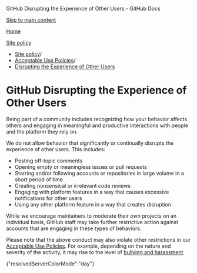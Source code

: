 GitHub Disrupting the Experience of Other Users - GitHub Docs

[Skip to main content](#main-content)

[Home](/en)

[Site policy](/en/site-policy)

* [Site policy](/en/site-policy)/
* [Acceptable Use Policies](/en/site-policy/acceptable-use-policies)/
* [Disrupting the Experience of Other Users](/en/site-policy/acceptable-use-policies/github-disrupting-the-experience-of-other-users)

GitHub Disrupting the Experience of Other Users
==========

Being part of a community includes recognizing how your behavior affects others and engaging in meaningful and productive interactions with people and the platform they rely on.

We do not allow behavior that significantly or continually disrupts the experience of other users. This includes:

* Posting off-topic comments
* Opening empty or meaningless issues or pull requests
* Starring and/or following accounts or repositories in large volume in a short period of time
* Creating nonsensical or irrelevant code reviews
* Engaging with platform features in a way that causes excessive notifications for other users
* Using any other platform feature in a way that creates disruption

While we encourage maintainers to moderate their own projects on an individual basis, GitHub staff may take further restrictive action against accounts that are engaging in these types of behaviors.

Please note that the above conduct may also violate other restrictions in our [Acceptable Use Policies](/en/site-policy/acceptable-use-policies/github-acceptable-use-policies). For example, depending on the nature and severity of the activity, it may rise to the level of [bullying and harassment](/en/site-policy/acceptable-use-policies/github-bullying-and-harassment).

{"resolvedServerColorMode":"day"}
